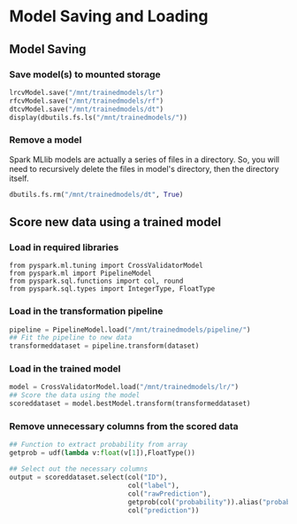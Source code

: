 # Model Saving and Loading

## Model Saving

### Save model\(s\) to mounted storage 

```python
lrcvModel.save("/mnt/trainedmodels/lr")
rfcvModel.save("/mnt/trainedmodels/rf")
dtcvModel.save("/mnt/trainedmodels/dt")
display(dbutils.fs.ls("/mnt/trainedmodels/"))
```

### Remove a model

Spark MLlib models are actually a series of files in a directory. So, you will need to recursively delete the files in model's directory, then the directory itself.

```python
dbutils.fs.rm("/mnt/trainedmodels/dt", True)
```

## Score new data using a trained model

### Load in required libraries

```text
from pyspark.ml.tuning import CrossValidatorModel
from pyspark.ml import PipelineModel
from pyspark.sql.functions import col, round
from pyspark.sql.types import IntegerType, FloatType
```

### Load in the transformation pipeline

```python
pipeline = PipelineModel.load("/mnt/trainedmodels/pipeline/")
## Fit the pipeline to new data
transformeddataset = pipeline.transform(dataset)
```

### Load in the trained model

```python
model = CrossValidatorModel.load("/mnt/trainedmodels/lr/")
## Score the data using the model
scoreddataset = model.bestModel.transform(transformeddataset)
```

### Remove unnecessary columns from the scored data

```python
## Function to extract probability from array
getprob = udf(lambda v:float(v[1]),FloatType())

## Select out the necessary columns
output = scoreddataset.select(col("ID"),
                              col("label"),
                              col("rawPrediction"),           
                              getprob(col("probability")).alias("probability"),
                              col("prediction"))
```

### 

